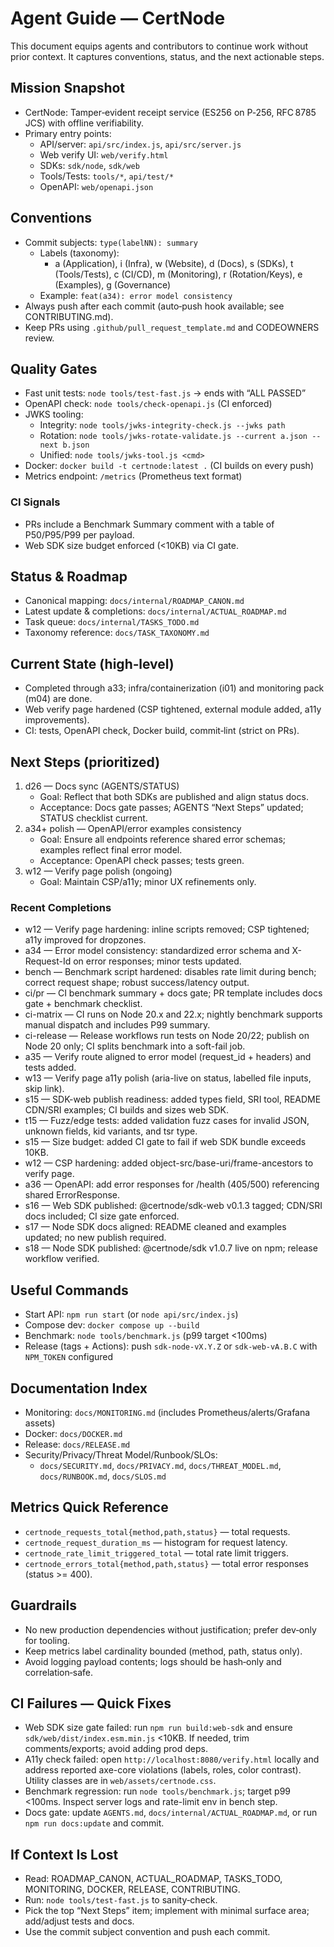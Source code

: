 # Agent Guide — CertNode

This document equips agents and contributors to continue work without prior context. It captures conventions, status, and the next actionable steps.

## Mission Snapshot
- CertNode: Tamper‑evident receipt service (ES256 on P‑256, RFC 8785 JCS) with offline verifiability.
- Primary entry points:
  - API/server: `api/src/index.js`, `api/src/server.js`
  - Web verify UI: `web/verify.html`
  - SDKs: `sdk/node`, `sdk/web`
  - Tools/Tests: `tools/*`, `api/test/*`
  - OpenAPI: `web/openapi.json`

## Conventions
- Commit subjects: `type(labelNN): summary`
  - Labels (taxonomy):
    - a (Application), i (Infra), w (Website), d (Docs), s (SDKs), t (Tools/Tests), c (CI/CD), m (Monitoring), r (Rotation/Keys), e (Examples), g (Governance)
  - Example: `feat(a34): error model consistency`
- Always push after each commit (auto‑push hook available; see CONTRIBUTING.md).
- Keep PRs using `.github/pull_request_template.md` and CODEOWNERS review.

## Quality Gates
- Fast unit tests: `node tools/test-fast.js` → ends with “ALL PASSED”
- OpenAPI check: `node tools/check-openapi.js` (CI enforced)
- JWKS tooling:
  - Integrity: `node tools/jwks-integrity-check.js --jwks path`
  - Rotation: `node tools/jwks-rotate-validate.js --current a.json --next b.json`
  - Unified: `node tools/jwks-tool.js <cmd>`
- Docker: `docker build -t certnode:latest .` (CI builds on every push)
- Metrics endpoint: `/metrics` (Prometheus text format)

### CI Signals
- PRs include a Benchmark Summary comment with a table of P50/P95/P99 per payload.
- Web SDK size budget enforced (<10KB) via CI gate.

## Status & Roadmap
- Canonical mapping: `docs/internal/ROADMAP_CANON.md`
- Latest update & completions: `docs/internal/ACTUAL_ROADMAP.md`
- Task queue: `docs/internal/TASKS_TODO.md`
- Taxonomy reference: `docs/TASK_TAXONOMY.md`

## Current State (high‑level)
- Completed through a33; infra/containerization (i01) and monitoring pack (m04) are done.
- Web verify page hardened (CSP tightened, external module added, a11y improvements).
- CI: tests, OpenAPI check, Docker build, commit‑lint (strict on PRs).

## Next Steps (prioritized)
1) d26 — Docs sync (AGENTS/STATUS)
   - Goal: Reflect that both SDKs are published and align status docs.
   - Acceptance: Docs gate passes; AGENTS “Next Steps” updated; STATUS checklist current.
2) a34+ polish — OpenAPI/error examples consistency
   - Goal: Ensure all endpoints reference shared error schemas; examples reflect final error model.
   - Acceptance: OpenAPI check passes; tests green.
3) w12 — Verify page polish (ongoing)
   - Goal: Maintain CSP/a11y; minor UX refinements only.

### Recent Completions
- w12 — Verify page hardening: inline scripts removed; CSP tightened; a11y improved for dropzones.
- a34 — Error model consistency: standardized error schema and X-Request-Id on error responses; minor tests updated.
- bench — Benchmark script hardened: disables rate limit during bench; correct request shape; robust success/latency output.
- ci/pr — CI benchmark summary + docs gate; PR template includes docs gate + benchmark checklist.
- ci-matrix — CI runs on Node 20.x and 22.x; nightly benchmark supports manual dispatch and includes P99 summary.
- ci-release — Release workflows run tests on Node 20/22; publish on Node 20 only; CI splits benchmark into a soft-fail job.
 - a35 — Verify route aligned to error model (request_id + headers) and tests added.
- w13 — Verify page a11y polish (aria-live on status, labelled file inputs, skip link).
- s15 — SDK-web publish readiness: added types field, SRI tool, README CDN/SRI examples; CI builds and sizes web SDK.
- t15 — Fuzz/edge tests: added validation fuzz cases for invalid JSON, unknown fields, kid variants, and tsr type.
- s15 — Size budget: added CI gate to fail if web SDK bundle exceeds 10KB.
- w12 — CSP hardening: added object-src/base-uri/frame-ancestors to verify page.
- a36 — OpenAPI: add error responses for /health (405/500) referencing shared ErrorResponse.
- s16 — Web SDK published: @certnode/sdk-web v0.1.3 tagged; CDN/SRI docs included; CI size gate enforced.
 - s17 — Node SDK docs aligned: README cleaned and examples updated; no new publish required.
 - s18 — Node SDK published: @certnode/sdk v1.0.7 live on npm; release workflow verified.

## Useful Commands
- Start API: `npm run start` (or `node api/src/index.js`)
- Compose dev: `docker compose up --build`
- Benchmark: `node tools/benchmark.js` (p99 target <100ms)
- Release (tags + Actions): push `sdk-node-vX.Y.Z` or `sdk-web-vA.B.C` with `NPM_TOKEN` configured

## Documentation Index
- Monitoring: `docs/MONITORING.md` (includes Prometheus/alerts/Grafana assets)
- Docker: `docs/DOCKER.md`
- Release: `docs/RELEASE.md`
- Security/Privacy/Threat Model/Runbook/SLOs:
  - `docs/SECURITY.md`, `docs/PRIVACY.md`, `docs/THREAT_MODEL.md`, `docs/RUNBOOK.md`, `docs/SLOS.md`

## Metrics Quick Reference
- `certnode_requests_total{method,path,status}` — total requests.
- `certnode_request_duration_ms` — histogram for request latency.
- `certnode_rate_limit_triggered_total` — total rate limit triggers.
- `certnode_errors_total{method,path,status}` — total error responses (status >= 400).

## Guardrails
- No new production dependencies without justification; prefer dev‑only for tooling.
- Keep metrics label cardinality bounded (method, path, status only).
- Avoid logging payload contents; logs should be hash‑only and correlation‑safe.

## CI Failures — Quick Fixes
- Web SDK size gate failed: run `npm run build:web-sdk` and ensure `sdk/web/dist/index.esm.min.js` <10KB. If needed, trim comments/exports; avoid adding prod deps.
- A11y check failed: open `http://localhost:8080/verify.html` locally and address reported axe-core violations (labels, roles, color contrast). Utility classes are in `web/assets/certnode.css`.
- Benchmark regression: run `node tools/benchmark.js`; target p99 <100ms. Inspect server logs and rate-limit env in bench step.
- Docs gate: update `AGENTS.md`, `docs/internal/ACTUAL_ROADMAP.md`, or run `npm run docs:update` and commit.

## If Context Is Lost
- Read: ROADMAP_CANON, ACTUAL_ROADMAP, TASKS_TODO, MONITORING, DOCKER, RELEASE, CONTRIBUTING.
- Run: `node tools/test-fast.js` to sanity‑check.
- Pick the top “Next Steps” item; implement with minimal surface area; add/adjust tests and docs.
- Use the commit subject convention and push each commit.

